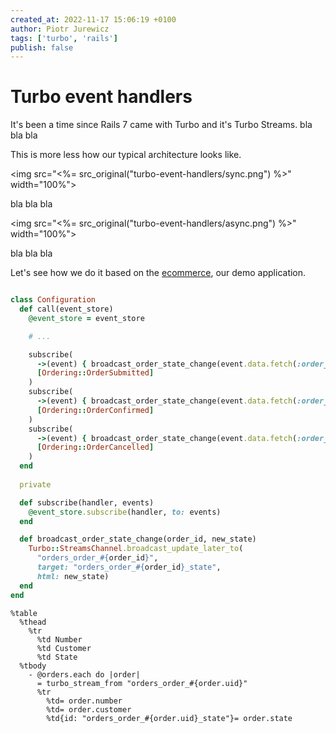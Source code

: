 ```yaml
---
created_at: 2022-11-17 15:06:19 +0100
author: Piotr Jurewicz
tags: ['turbo', 'rails']
publish: false
---
```


# Turbo event handlers
It's been a time since Rails 7 came with Turbo and it's Turbo Streams. 
bla bla bla

This is more less how our typical architecture looks like.

<img src="<%= src_original("turbo-event-handlers/sync.png") %>" width="100%">

bla bla bla

<img src="<%= src_original("turbo-event-handlers/async.png") %>" width="100%">

bla bla bla

Let's see how we do it based on the [ecommerce](https://github.com/RailsEventStore/ecommerce/), our demo application.

```ruby

class Configuration
  def call(event_store)
    @event_store = event_store

    # ...

    subscribe(
      ->(event) { broadcast_order_state_change(event.data.fetch(:order_id), 'Submitted') },
      [Ordering::OrderSubmitted]
    )
    subscribe(
      ->(event) { broadcast_order_state_change(event.data.fetch(:order_id), "Paid") },
      [Ordering::OrderConfirmed]
    )
    subscribe(
      ->(event) { broadcast_order_state_change(event.data.fetch(:order_id), "Cancelled") },
      [Ordering::OrderCancelled]
    )
  end
  
  private

  def subscribe(handler, events)
    @event_store.subscribe(handler, to: events)
  end

  def broadcast_order_state_change(order_id, new_state)
    Turbo::StreamsChannel.broadcast_update_later_to(
      "orders_order_#{order_id}",
      target: "orders_order_#{order_id}_state",
      html: new_state)
  end
end
```

```haml
%table
  %thead
    %tr
      %td Number
      %td Customer
      %td State
  %tbody
    - @orders.each do |order|
      = turbo_stream_from "orders_order_#{order.uid}"
      %tr
        %td= order.number
        %td= order.customer
        %td{id: "orders_order_#{order.uid}_state"}= order.state
```
